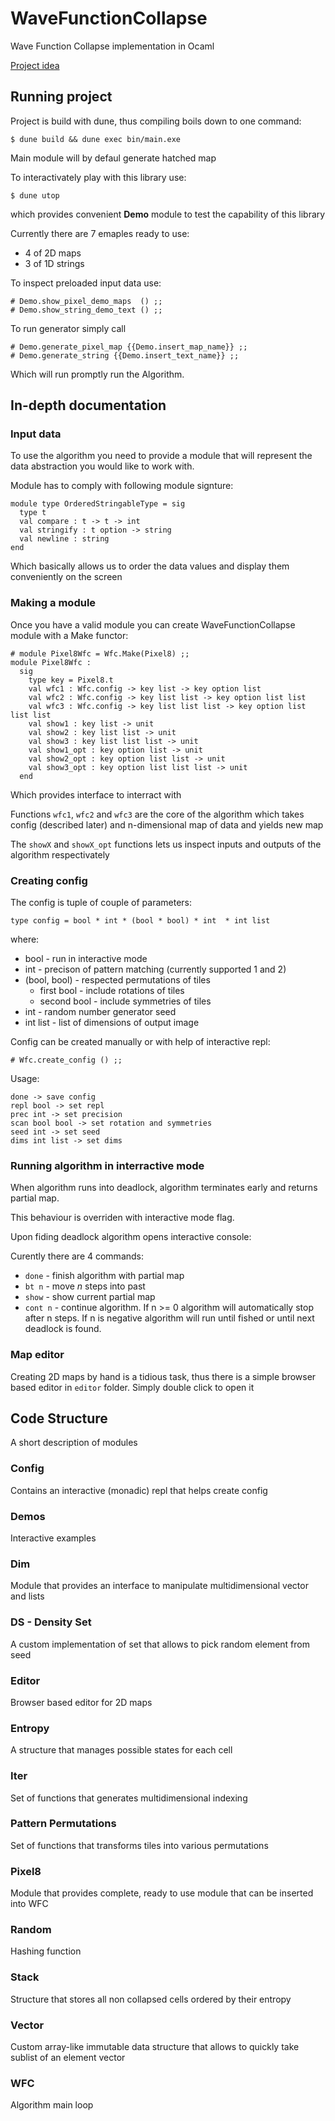 # WaveFunctionCollapse
Wave Function Collapse implementation in Ocaml

[Project idea](https://hackmd.io/tKDH0bNGTH-vkeymuzAsOw)


## Running project

Project is build with dune, thus compiling boils down to one command:

```
$ dune build && dune exec bin/main.exe
```

Main module will by defaul generate hatched map

To interactivately play with this library use:

```
$ dune utop 
```

which provides convenient **Demo** module to test the capability of this library

Currently there are 7 emaples ready to use:
* 4 of 2D maps
* 3 of 1D strings

To inspect preloaded input data use:

```
# Demo.show_pixel_demo_maps  () ;;
# Demo.show_string_demo_text () ;;
```

To run generator simply call
```
# Demo.generate_pixel_map {{Demo.insert_map_name}} ;;
# Demo.generate_string {{Demo.insert_text_name}} ;;
```
Which will run promptly run the Algorithm.

## In-depth documentation

### Input data

To use the algorithm you need to provide a module that will represent the data abstraction you would like to work with.

Module has to comply with following module signture:

```ocaml=
module type OrderedStringableType = sig
  type t
  val compare : t -> t -> int
  val stringify : t option -> string
  val newline : string
end
```

Which basically allows us to order the data values and display them conveniently on the screen

### Making a module

Once you have a valid module you can create WaveFunctionCollapse module with a Make functor:

```
# module Pixel8Wfc = Wfc.Make(Pixel8) ;;
module Pixel8Wfc :
  sig
    type key = Pixel8.t
    val wfc1 : Wfc.config -> key list -> key option list
    val wfc2 : Wfc.config -> key list list -> key option list list
    val wfc3 : Wfc.config -> key list list list -> key option list list list
    val show1 : key list -> unit
    val show2 : key list list -> unit
    val show3 : key list list list -> unit
    val show1_opt : key option list -> unit
    val show2_opt : key option list list -> unit
    val show3_opt : key option list list list -> unit
  end
```
Which provides interface to interract with

Functions ```wfc1```, ```wfc2``` and ```wfc3``` are the core of the algorithm which takes config (described later) and n-dimensional map of data and yields new map

The ```showX``` and ```showX_opt``` functions lets us inspect inputs and outputs of the algorithm respectivately

### Creating config

The config is tuple of couple of parameters:

```ocaml=
type config = bool * int * (bool * bool) * int  * int list
```
where:
* bool - run in interactive mode
* int - precison of pattern matching (currently supported 1 and 2)
* (bool, bool) - respected permutations of tiles
    - first bool - include rotations of tiles
    - second bool - include symmetries of tiles
* int - random number generator seed
* int list - list of dimensions of output image

Config can be created manually or with help of interactive repl:

```ocaml=
# Wfc.create_config () ;;
```

Usage:

```
done -> save config 
repl bool -> set repl
prec int -> set precision
scan bool bool -> set rotation and symmetries
seed int -> set seed
dims int list -> set dims
```

### Running algorithm in interractive mode

When algorithm runs into deadlock, algorithm terminates early and returns partial map.

This behaviour is overriden with interactive mode flag.

Upon fiding deadlock algorithm opens interactive console:

Curently there are 4 commands:
* ```done``` - finish algorithm with partial map
* ```bt n``` - move $n$ steps into past
* ```show``` - show current partial map
* ```cont n``` - continue algorithm. If n >= 0 algorithm will automatically stop after n steps. If n is negative algorithm will run until fished or until next deadlock is found.

### Map editor

Creating 2D maps by hand is a tidious task, thus there is a simple browser based editor in ```editor``` folder. Simply double click to open it

## Code Structure

A short description of modules 

### Config

Contains an interactive (monadic) repl that helps create config 

### Demos

Interactive examples

### Dim

Module that provides an interface to manipulate multidimensional vector and lists

### DS - Density Set

A custom implementation of set that allows to pick random element from seed

### Editor

Browser based editor for 2D maps

### Entropy

A structure that manages possible states for each cell

### Iter 

Set of functions that generates multidimensional indexing

### Pattern Permutations

Set of functions that transforms tiles into various permutations

### Pixel8

Module that provides complete, ready to use module that can be inserted into WFC

### Random

Hashing function

### Stack

Structure that stores all non collapsed cells ordered by their entropy

### Vector

Custom array-like immutable data structure that allows to quickly take sublist of an element vector

### WFC

Algorithm main loop

